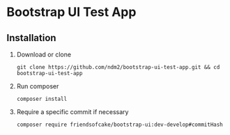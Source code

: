 # Bootstrap UI Test App

## Installation

1. Download or clone

    ```
    git clone https://github.com/ndm2/bootstrap-ui-test-app.git && cd bootstrap-ui-test-app
    ```

2. Run composer

    ```
    composer install
    ```

3. Require a specific commit if necessary

    ```
    composer require friendsofcake/bootstrap-ui:dev-develop#commitHash
    ```
